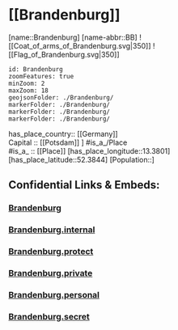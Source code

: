 ﻿---
has_id_wikidata: Q1208
phone number: +49-331-8660
location: [52.3844,13.3801] 
type: State
ISO3166-2: DE-BB
SpocWebEntityId: 29314
isDeleted: false
Confidential: public
tags:
- geo/State
icon: Flag_of_Brandenburg
shares border with:
  - "[[_Standards/WikiData/WD~Mecklenburg-Western Pomerania]]"
  - "[[_Standards/WikiData/WD~Lower Saxony]]"
  - "[[_Standards/WikiData/WD~Saxony]]"
  - "[[_Standards/WikiData/WD~Saxony-Anhalt]]"
  - "[[_Standards/WikiData/WD~Berlin]]"
  - "[[_Standards/WikiData/WD~Lubusz Voivodeship]]"
  - "[[_Standards/WikiData/WD~West Pomeranian Voivodeship]]"
contains the administrative territorial entity:
  - "[[_Standards/WikiData/WD~Potsdam]]"
  - "[[_Standards/WikiData/WD~Cottbus]]"
  - "[[_Standards/WikiData/WD~Brandenburg an der Havel]]"
  - "[[_Standards/WikiData/WD~Frankfurt (Oder)]]"
  - "[[_Standards/WikiData/WD~Uckermark District]]"
  - "[[_Standards/WikiData/WD~Barnim District]]"
  - "[[_Standards/WikiData/WD~Oberhavel District]]"
  - "[[_Standards/WikiData/WD~Ostprignitz-Ruppin District]]"
  - "[[_Standards/WikiData/WD~Prignitz District]]"
  - "[[_Standards/WikiData/WD~Havelland District]]"
  - "[[_Standards/WikiData/WD~Potsdam-Mittelmark District]]"
  - "[[_Standards/WikiData/WD~Teltow-Fläming District]]"
  - "[[_Standards/WikiData/WD~Elbe-Elster District]]"
  - "[[_Standards/WikiData/WD~Oberspreewald-Lausitz District]]"
  - "[[_Standards/WikiData/WD~Spree-Neiße District]]"
  - "[[_Standards/WikiData/WD~Dahme-Spreewald District]]"
  - "[[_Standards/WikiData/WD~Oder-Spree District]]"
  - "[[_Standards/WikiData/WD~Märkisch-Oderland District]]"
capital: "[[_Standards/WikiData/WD~Potsdam]]"
located in time zone:
  - "[[_Standards/WikiData/WD~UTC+01:00]]"
  - "[[_Standards/WikiData/WD~UTC+02:00]]"
language used:
  - "[[_Standards/WikiData/WD~Upper Sorbian]]"
  - "[[_Standards/WikiData/WD~Lower Sorbian]]"
  - "[[_Standards/WikiData/WD~German]]"
continent: "[[_Standards/WikiData/WD~Europe]]"
elevation above sea level: 0
located in the administrative territorial entity: "[[_Standards/WikiData/WD~Germany]]"
country: "[[_Standards/WikiData/WD~Germany]]"
replaces:
  - "[[_Standards/WikiData/WD~Cottbus District]]"
  - "[[_Standards/WikiData/WD~Frankfurt (Oder) District]]"
  - "[[_Standards/WikiData/WD~Neubrandenburg District]]"
  - "[[_Standards/WikiData/WD~Potsdam District]]"
  - "[[_Standards/WikiData/WD~Schwerin District]]"
German regional key: "12"
NUTS code:
  - DE4
  - DE40
native label:
  - Brandenburg
  - De-Brandenburg2.ogg
population: 2449193
area: 29478.63
Commons gallery: Brandenburg
Commons category: Brandenburg
OmegaWiki Defined Meaning: "414546"
inception: 1990-10-03  
has_time_started: 1990-10-03  
coat of arms image: http://commons.wikimedia.org/wiki/Special:FilePath/DEU%20Brandenburg%20COA.svg
budget: 16359191300
X username: staatskanzleibb
head of government: "[[_Standards/WikiData/WD~Dietmar Woidke]]"
highest point: "[[_Standards/WikiData/WD~Kutschenberg]]"
twinned administrative body: "[[_Standards/WikiData/WD~Saitama Prefecture]]"
history of topic: "[[_Standards/WikiData/WD~history of Brandenburg]]"
legislative body: "[[_Standards/WikiData/WD~Landtag of Brandenburg]]"
coat of arms: "[[_Standards/WikiData/WD~coat of arms of Brandenburg]]"
flag: "[[_Standards/WikiData/WD~flag of Brandenburg]]"
part of: "[[_Standards/WikiData/WD~Berlin-Brandenburg Metropolitan Region]]"
archives at: "[[_Standards/WikiData/WD~Brandenburgisches Landeshauptarchiv]]"
instance of: "[[_Standards/WikiData/WD~federated state of Germany]]"
main regulatory text: "[[_Standards/WikiData/WD~Constitution of the State of Brandenburg]]"
described by source:
  - "[[_Standards/WikiData/WD~Svensk uppslagsbok]]"
  - "[[_Standards/WikiData/WD~Collier's New Encyclopedia, 1921]]"
  - "[[_Standards/WikiData/WD~Vlastenský slovník historický]]"
follows: "[[_Standards/WikiData/WD~Brandenburg]]"
highest judicial authority: "[[_Standards/WikiData/WD~Constitutional Court of the State of Brandenburg]]"
different from: "[[_Standards/WikiData/WD~Q9178937]]"
geoshape: http://commons.wikimedia.org/data/main/Data:Brandenburg.map
page banner: http://commons.wikimedia.org/wiki/Special:FilePath/Brandenburg%20banner.jpg
flag image: http://commons.wikimedia.org/wiki/Special:FilePath/Flag%20of%20Brandenburg.svg
locator map image: http://commons.wikimedia.org/wiki/Special:FilePath/Locator%20map%20Brandenburg%20in%20Germany.svg
official website: https://www.brandenburg.de/
Dewey Decimal Classification: 2--4315
ISO 3166-2 code: DE-BB
HASC:
  - DE.BB
  - DE.BR
BHCL UUID:
  - f2c98f62-16bd-4579-8ff6-f46db10e11f9
  - bd155553-29e4-47f1-b80d-39cb6a0913cd
FIPS 10-4 (countries and regions): GM11
"Image Archive, Herder Institute": Q1208
Instagram username: unser.brandenburg
Facebook username: UnserBrandenburg
category of people buried here: "[[_Standards/WikiData/WD~Q11813830]]"
topic's main Wikimedia portal: "[[_Standards/WikiData/WD~Portal:Brandenburg]]"
legal form: "[[_Standards/WikiData/WD~Körperschaft des öffentlichen Rechts]]"
office held by head of government: "[[_Standards/WikiData/WD~Minister-President of Brandenburg]]"
economy of topic: "[[_Standards/WikiData/WD~economy of Brandenburg]]"
permanent duplicated item:
  - "[[_Standards/WikiData/WD~Q108828083]]"
  - "[[_Standards/WikiData/WD~Q110739080]]"
  - "[[_Standards/WikiData/WD~Q110739086]]"
  - "[[_Standards/WikiData/WD~Q110739090]]"
  - "[[_Standards/WikiData/WD~Q110739096]]"
coordinate location: Point(13.008055555 52.361944444)
image: http://commons.wikimedia.org/wiki/Special:FilePath/20150524%20Sanssouci%20Castle%207528.jpg
YouTube handle: land.brandenburg
impressum URL: https://www.brandenburg.de/de/impressum/bb1.c.476206.de
privacy policy URL: https://www.brandenburg.de/de/datenschutz/bb1.c.531348.de
contact page URL: https://www.brandenburg.de/de/kontakt/bb1.c.476761.de
email address: mailto:poststelle@stk.brandenburg.de

---

# [[Brandenburg]] 

[name::Brandenburg] 
[name-abbr::BB] 
![[Coat_of_arms_of_Brandenburg.svg|350]] 
![[Flag_of_Brandenburg.svg|350]] 

```leaflet
id: Brandenburg
zoomFeatures: true 
minZoom: 2 
maxZoom: 18
geojsonFolder: ./Brandenburg/
markerFolder: ./Brandenburg/
markerFolder: ./Brandenburg/
markerFolder: ./Brandenburg/
```

has_place_country:: [[Germany]]  
Capital :: [[Potsdam]] ] 
#is_a_/Place  
#is_a_ :: [[Place]] 
[has_place_longitude::13.3801] 
[has_place_latitude::52.3844] 
[Population::] 



## Confidential Links & Embeds: 

### [Brandenburg](/_public/Earth/Continent/Europe/Europe~Central/Germany/Germany~East/Brandenburg.md) 

### [Brandenburg.internal](/_internal/Earth/Continent/Europe/Europe~Central/Germany/Germany~East/Brandenburg.internal.md) 

### [Brandenburg.protect](/_protect/Earth/Continent/Europe/Europe~Central/Germany/Germany~East/Brandenburg.protect.md) 

### [Brandenburg.private](/_private/Earth/Continent/Europe/Europe~Central/Germany/Germany~East/Brandenburg.private.md) 

### [Brandenburg.personal](/_personal/Earth/Continent/Europe/Europe~Central/Germany/Germany~East/Brandenburg.personal.md) 

### [Brandenburg.secret](/_secret/Earth/Continent/Europe/Europe~Central/Germany/Germany~East/Brandenburg.secret.md) 
